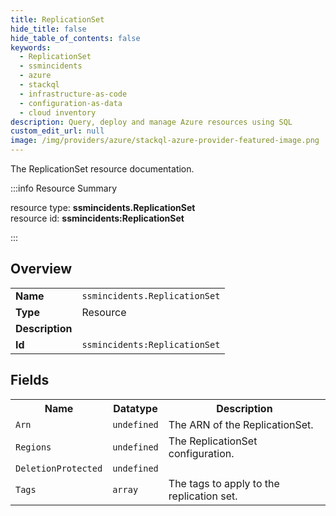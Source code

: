 ```yaml
---
title: ReplicationSet
hide_title: false
hide_table_of_contents: false
keywords:
  - ReplicationSet
  - ssmincidents
  - azure
  - stackql
  - infrastructure-as-code
  - configuration-as-data
  - cloud inventory
description: Query, deploy and manage Azure resources using SQL
custom_edit_url: null
image: /img/providers/azure/stackql-azure-provider-featured-image.png
---
```

The ReplicationSet resource documentation.

:::info Resource Summary

<div class="row">
<div class="providerDocColumn">
<span>resource type:&nbsp;<b>ssmincidents.ReplicationSet</b></span><br />
<span>resource id:&nbsp;<b>ssmincidents:ReplicationSet</b></span><br />
</div>
</div>

:::

## Overview
<table><tbody>
<tr><td><b>Name</b></td><td><code>ssmincidents.ReplicationSet</code></td></tr>
<tr><td><b>Type</b></td><td>Resource</td></tr>
<tr><td><b>Description</b></td><td></td></tr>
<tr><td><b>Id</b></td><td><code>ssmincidents:ReplicationSet</code></td></tr>
</tbody></table>

## Fields
<table><tbody>
<tr><th>Name</th><th>Datatype</th><th>Description</th></tr>
<tr><td><code>Arn</code></td><td><code>undefined</code></td><td>The ARN of the ReplicationSet.</td></tr><tr><td><code>Regions</code></td><td><code>undefined</code></td><td>The ReplicationSet configuration.</td></tr><tr><td><code>DeletionProtected</code></td><td><code>undefined</code></td><td></td></tr><tr><td><code>Tags</code></td><td><code>array</code></td><td>The tags to apply to the replication set.</td></tr>
</tbody></table>